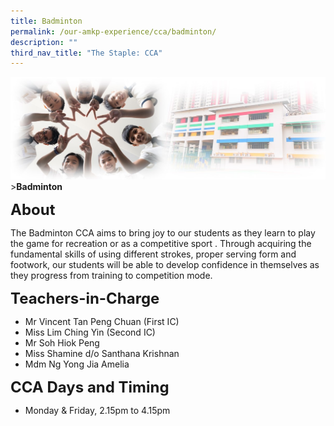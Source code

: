 ```yaml
---
title: Badminton
permalink: /our-amkp-experience/cca/badminton/
description: ""
third_nav_title: "The Staple: CCA"
---
```

![Sub-banner](/images/sub%20banner.jpg)
&gt;**Badminton**

**<font size="5">About</font>**

The Badminton CCA aims to bring joy to our students as they learn to play the game for recreation or as a competitive sport&nbsp;. Through acquiring the fundamental skills of using different strokes, proper serving form and footwork, our students will be able to develop confidence in themselves as they progress from training to competition mode. &nbsp;

**<font size="5">Teachers-in-Charge</font>**
* Mr Vincent Tan Peng Chuan (First IC)
* Miss Lim Ching Yin (Second IC)
* Mr Soh Hiok Peng
* Miss Shamine d/o Santhana Krishnan
* Mdm Ng Yong Jia Amelia 

**<font size="5">   CCA Days and Timing</font>**
* Monday &amp; Friday, 2.15pm to 4.15pm
